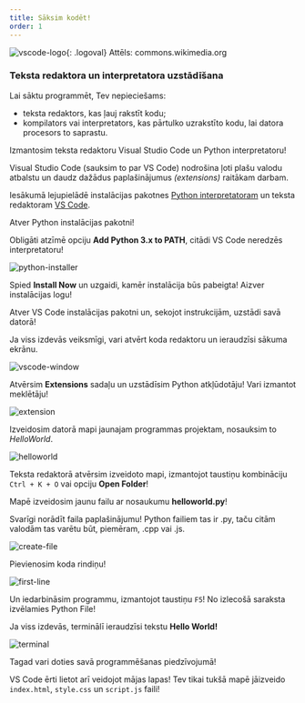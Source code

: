 ```yaml
---
title: Sāksim kodēt!
order: 1
---
```

![vscode-logo](/vscodelogo.png){: .logoval}
Attēls: commons.wikimedia.org
### Teksta redaktora un interpretatora uzstādīšana

Lai sāktu programmēt, Tev nepieciešams: 
* teksta redaktors, kas ļauj rakstīt kodu;
* kompilators vai interpretators, kas pārtulko uzrakstīto kodu, lai datora procesors to saprastu.

Izmantosim teksta redaktoru Visual Studio Code un Python interpretatoru!

Visual Studio Code (sauksim to par VS Code) nodrošina ļoti plašu valodu atbalstu un daudz dažādus paplašinājumus *(extensions)* raitākam darbam.

Iesākumā lejupielādē instalācijas pakotnes [Python interpretatoram](https://www.python.org/downloads/) un teksta redaktoram [VS Code](https://code.visualstudio.com).

Atver Python instalācijas pakotni!

Obligāti atzīmē opciju **Add Python 3.x to PATH**, citādi VS Code neredzēs interpretatoru!


![python-installer](/python-installer.jpg)

Spied **Install Now** un uzgaidi, kamēr instalācija būs pabeigta! Aizver instalācijas logu!

Atver VS Code instalācijas pakotni un, sekojot instrukcijām, uzstādi savā datorā!

Ja viss izdevās veiksmīgi, vari atvērt koda redaktoru un ieraudzīsi sākuma ekrānu.

![vscode-window](/vscodewindow.jpg)

Atvērsim **Extensions** sadaļu un uzstādīsim Python atkļūdotāju! Vari izmantot meklētāju!

![extension](/extension.jpg)

Izveidosim datorā mapi jaunajam programmas projektam, nosauksim to *HelloWorld*.

![helloworld](/helloworld.jpg)

Teksta redaktorā atvērsim izveidoto mapi, izmantojot taustiņu kombināciju `Ctrl + K + O` vai opciju **Open Folder**!

Mapē izveidosim jaunu failu ar nosaukumu **helloworld.py**!

Svarīgi norādīt faila paplašinājumu! Python failiem tas ir .py, taču citām valodām tas varētu būt, piemēram, .cpp vai .js.


![create-file](/create-file.jpg)

Pievienosim koda rindiņu!

![first-line](/firstline.jpg)

Un iedarbināsim programmu, izmantojot taustiņu `F5`! No izlecošā saraksta izvēlamies Python File!

Ja viss izdevās, terminālī ieraudzīsi tekstu **Hello World!**

![terminal](/terminal.jpg)

Tagad vari doties savā programmēšanas piedzīvojumā!

VS Code ērti lietot arī veidojot mājas lapas! Tev tikai tukšā mapē jāizveido `index.html`, `style.css` un `script.js` faili!

